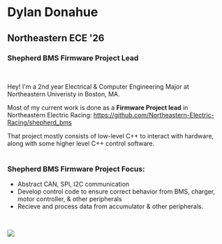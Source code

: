 # Dylan Donahue
## Northeastern ECE '26
### Shepherd BMS Firmware Project Lead
 <br />

 

Hey! I'm a 2nd year Electrical & Computer Engineering Major at Northeastern Univeristy in Boston, MA. 

Most of my current work is done as a **Firmware Project lead** in Northeastern Electric Racing:
https://github.com/Northeastern-Electric-Racing/shepherd_bms

That project mostly consists of low-level C++ to interact with hardware, along with some higher level C++ control software.
<br />
<br />


### Shepherd BMS Firmware Project Focus:

* Abstract CAN, SPI, I2C communication 
* Develop control code to ensure correct behavior from BMS, charger, motor controller, & other peripherals
* Recieve and process data from accumulator & other peripherals.

<br />





![](http://github-profile-summary-cards.vercel.app/api/cards/profile-details?username=dyldonahue&theme=zenburn)
